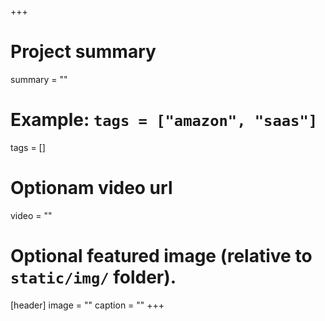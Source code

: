 +++
# Project summary
summary = ""

# Example: `tags = ["amazon", "saas"]`
tags = []

# Optionam video url
video = ""

# Optional featured image (relative to `static/img/` folder).
[header]
image = ""
caption = ""
+++
